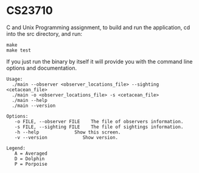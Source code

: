 CS23710
=======

C and Unix Programming assignment, to build and run the application, cd into the src directory, and run:

    make
    make test

If you just run the binary by itself it will provide you with the command line options and documentation. 

    Usage:
      ./main --observer <observer_locations_file> --sighting <cetacean_file>
      ./main -o <observer_locations_file> -s <cetacean_file>
      ./main --help
      ./main --version

    Options:
       -o FILE, --observer FILE    The file of observers information.
       -s FILE, --sighting FILE    The file of sightings information.
       -h --help             Show this screen.
       -v --version             Show version.
 
    Legend:
       A = Averaged
       D = Dolphin
       P = Porpoise
